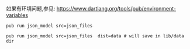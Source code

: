 
如果有环境问题,参见: https://www.dartlang.org/tools/pub/environment-variables

```
pub run json_model src=json_files 
```

```
pub run json_model src=json_files  dist=data # will save in lib/data dir
```

